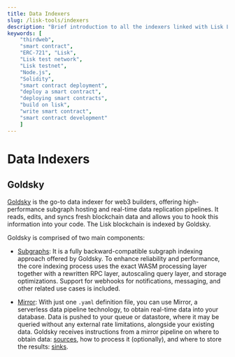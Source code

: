 ```yaml
---
title: Data Indexers
slug: /lisk-tools/indexers
description: "Brief introduction to all the indexers linked with Lisk L2."
keywords: [
    "thirdweb",
    "smart contract",
    "ERC-721", "Lisk",
    "Lisk test network",
    "Lisk testnet",
    "Node.js",
    "Solidity",
    "smart contract deployment",
    "deploy a smart contract",
    "deploying smart contracts",
    "build on lisk",
    "write smart contract",
    "smart contract development"
    ]
---
```


# Data Indexers

## Goldsky

[Goldsky](https://goldsky.com/) is the go-to data indexer for web3 builders, offering high-performance subgraph hosting and real-time data replication pipelines.
It reads, edits, and syncs fresh blockchain data and allows you to hook this information into your code.
The Lisk blockchain is indexed by Goldsky.

Goldsky is comprised of two main components:

- [Subgraphs](https://docs.goldsky.com/introduction#subgraphs): It is a fully backward-compatible subgraph indexing approach offered by Goldsky.
To enhance reliability and performance, the core indexing process uses the exact WASM processing layer together with a rewritten RPC layer, autoscaling query layer, and storage optimizations.
Support for webhooks for notifications, messaging, and other related use cases is included.


- [Mirror](https://docs.goldsky.com/introduction#mirror): With just one `.yaml` definition file, you can use Mirror, a serverless data pipeline technology, to obtain real-time data into your database. 
Data is pushed to your queue or datastore, where it may be queried without any external rate limitations, alongside your existing data.
Goldsky receives instructions from a mirror pipeline on where to obtain data: [sources](https://docs.goldsky.com/mirror/sources/supported-sources), how to process it (optionally), and where to store the results: [sinks](https://docs.goldsky.com/mirror/sinks/supported-sinks).




